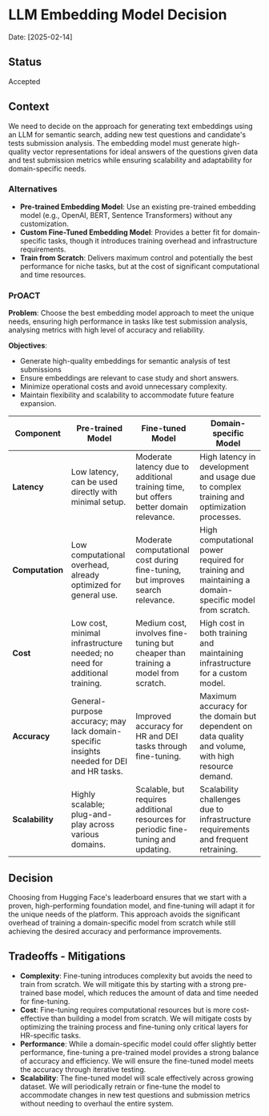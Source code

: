 # LLM Embedding Model Decision

Date:  [2025-02-14]

## Status

Accepted

## Context

We need to decide on the approach for generating text embeddings using an LLM for semantic search, adding new test questions and candidate's tests submission analysis. The embedding model must generate high-quality vector representations for ideal answers of the questions given data and test submission metrics while ensuring scalability and adaptability for domain-specific needs.

### Alternatives

- **Pre-trained Embedding Model**: Use an existing pre-trained embedding model (e.g., OpenAI, BERT, Sentence Transformers) without any customization.
- **Custom Fine-Tuned Embedding Model**: Provides a better fit for domain-specific tasks, though it introduces training overhead and infrastructure requirements.
- **Train from Scratch**: Delivers maximum control and potentially the best performance for niche tasks, but at the cost of significant computational and time resources.

### PrOACT

**Problem**: Choose the best embedding model approach to meet the unique needs, ensuring high performance in tasks like test submission analysis, analysing metrics with high level of accuracy and reliability.

**Objectives**:

- Generate high-quality embeddings for semantic analysis of test submissions
- Ensure embeddings are relevant to case study and short answers.
- Minimize operational costs and avoid unnecessary complexity.
- Maintain flexibility and scalability to accommodate future feature expansion.

| **Component**   | **Pre-trained Model**                                                                    | **Fine-tuned Model**                                                                  | **Domain-specific Model**                                                                            |
| --------------- | ---------------------------------------------------------------------------------------- | ------------------------------------------------------------------------------------- | ---------------------------------------------------------------------------------------------------- |
| **Latency**     | Low latency, can be used directly with minimal setup.                                    | Moderate latency due to additional training time, but offers better domain relevance. | High latency in development and usage due to complex training and optimization processes.            |
| **Computation** | Low computational overhead, already optimized for general use.                           | Moderate computational cost during fine-tuning, but improves search relevance.        | High computational power required for training and maintaining a domain-specific model from scratch. |
| **Cost**        | Low cost, minimal infrastructure needed; no need for additional training.                | Medium cost, involves fine-tuning but cheaper than training a model from scratch.     | High cost in both training and maintaining infrastructure for a custom model.                        |
| **Accuracy**    | General-purpose accuracy; may lack domain-specific insights needed for DEI and HR tasks. | Improved accuracy for HR and DEI tasks through fine-tuning.                           | Maximum accuracy for the domain but dependent on data quality and volume, with high resource demand. |
| **Scalability** | Highly scalable; plug-and-play across various domains.                                   | Scalable, but requires additional resources for periodic fine-tuning and updating.    | Scalability challenges due to infrastructure requirements and frequent retraining.                   |

## Decision

Choosing from Hugging Face's leaderboard ensures that we start with a proven, high-performing foundation model, and fine-tuning will adapt it for the unique needs of the platform. This approach avoids the significant overhead of training a domain-specific model from scratch while still achieving the desired accuracy and performance improvements.

## Tradeoffs - Mitigations

- **Complexity**: Fine-tuning introduces complexity but avoids the need to train from scratch. We will mitigate this by starting with a strong pre-trained base model, which reduces the amount of data and time needed for fine-tuning.
- **Cost**: Fine-tuning requires computational resources but is more cost-effective than building a model from scratch. We will mitigate costs by optimizing the training process and fine-tuning only critical layers for HR-specific tasks.
- **Performance**: While a domain-specific model could offer slightly better performance, fine-tuning a pre-trained model provides a strong balance of accuracy and efficiency. We will ensure the fine-tuned model meets the accuracy through iterative testing.
- **Scalability**: The fine-tuned model will scale effectively across growing dataset. We will periodically retrain or fine-tune the model to accommodate changes in new test questions and submission metrics without needing to overhaul the entire system.